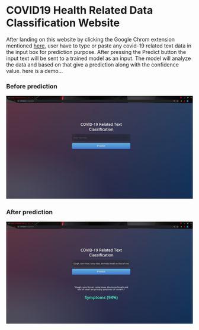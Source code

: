 # COVID19 Health Related Data Classification Website

After landing on this website by clicking the Google Chrom extension mentioned [here](https://github.com/Bishal16/Google-Chrome-Extension_Covid19-Health-Related-Data-Classifier), user have to type or paste any covid-19 related text data in the input box for prediction purpose. After pressing the Predict button the input text will be sent to a trained model as an input. The model will analyze the data and based on that give a prediction along with the confidence value. here is a demo...


### Before prediction
![before testing](https://github.com/Bishal16/COVID19-Health-Related-Data-Classification-Website/blob/main/before%20testing.png)


### After prediction
![after testing](https://github.com/Bishal16/COVID19-Health-Related-Data-Classification-Website/blob/main/after%20testing.png)
